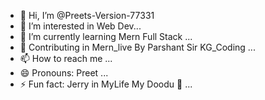 - 👋 Hi, I’m @Preets-Version-77331
- 👀 I’m interested in Web Dev...
- 🌱 I’m currently learning Mern Full Stack ...
- 💞️ Contributing in Mern_live By Parshant Sir KG_Coding ...
- 📫 How to reach me ...
- 😄 Pronouns: Preet ...
- ⚡ Fun fact: Jerry in MyLife My Doodu 🐶  ...

<!---
Preets-Version-77331/Preets-Version-77331 is a ✨ special ✨ repository because its `README.md` (this file) appears on your GitHub profile.
You can click the Preview link to take a look at your changes.
--->
